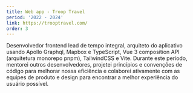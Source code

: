```yaml
---
title: Web app - Troop Travel
period: '2022 - 2024'
link: https://trooptravel.com/
order: 3
---
```

Desenvolvedor frontend lead de tempo integral, arquiteto do aplicativo usando Apollo Graphql, Mapbox e TypeScript, Vue 3 composition API (arquitetura monorepo pnpm), TailwindCSS e Vite. Durante este período, mentorei outros desenvolvedores, projetei princípios e convenções de código para melhorar nossa eficiência e colaborei ativamente com as equipes de produto e design para encontrar a melhor experiência do usuário possível.
